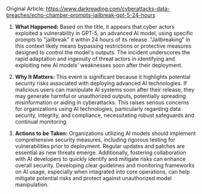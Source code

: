 Original Article: https://www.darkreading.com/cyberattacks-data-breaches/echo-chamber-prompts-jailbreak-gpt-5-24-hours

1) **What Happened:** Based on the title, it appears that cyber actors exploited a vulnerability in GPT-5, an advanced AI model, using specific prompts to "jailbreak" it within 24 hours of its release. "Jailbreaking" in this context likely means bypassing restrictions or protective measures designed to control the model's outputs. The incident underscores the rapid adaptation and ingenuity of threat actors in identifying and exploiting new AI models' weaknesses soon after their deployment.

2) **Why It Matters:** This event is significant because it highlights potential security risks associated with deploying advanced AI technologies. If malicious users can manipulate AI systems soon after their release, they may generate harmful or unauthorized outputs, potentially spreading misinformation or aiding in cyberattacks. This raises serious concerns for organizations using AI technologies, particularly regarding data security, integrity, and compliance, necessitating robust safeguards and continual monitoring.

3) **Actions to be Taken:** Organizations utilizing AI models should implement comprehensive security measures, including rigorous testing for vulnerabilities prior to deployment. Regular updates and patches are essential as new threats emerge. Additionally, fostering collaboration with AI developers to quickly identify and mitigate risks can enhance overall security. Developing clear guidelines and monitoring frameworks on AI usage, especially when integrated into core operations, can help mitigate potential risks and protect against unauthorized model manipulation.